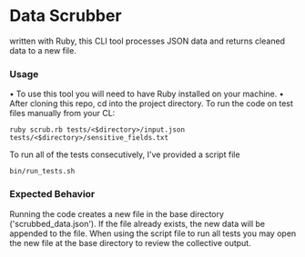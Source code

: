 <!-- see this project at https://github.com/efoley326/ABChallenge -->
# Data Scrubber
written with Ruby, this CLI tool processes JSON data and returns cleaned data to a new file.

### Usage
• To use this tool you will need to have Ruby installed on your machine.
• After cloning this repo, cd into the project directory.
To run the code on test files manually from your CL:
```
ruby scrub.rb tests/<$directory>/input.json tests/<$directory>/sensitive_fields.txt
```
To run all of the tests consecutively, I've provided a script file
```
bin/run_tests.sh
```
### Expected Behavior
Running the code creates a new file in the base directory ('scrubbed_data.json'). If the file already exists, the new data will be appended to the file.
When using the script file to run all tests you may open the new file at the base directory to review the collective output.

